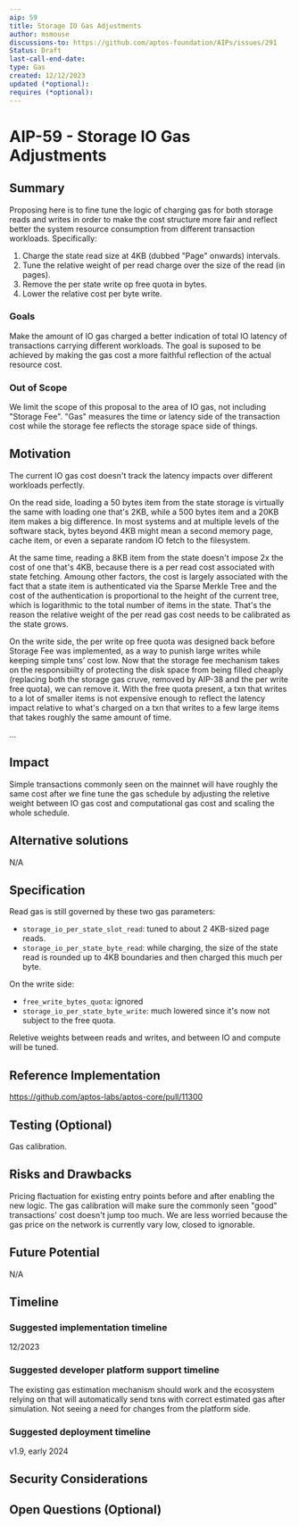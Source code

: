 ```yaml
---
aip: 59
title: Storage IO Gas Adjustments
author: msmouse
discussions-to: https://github.com/aptos-foundation/AIPs/issues/291
Status: Draft
last-call-end-date:
type: Gas
created: 12/12/2023
updated (*optional):
requires (*optional):
---
```


# AIP-59 - Storage IO Gas Adjustments
  
## Summary

Proposing here is to fine tune the logic of charging gas for both storage reads and writes in order to make the cost structure more fair and reflect better the system resource consumption from different transaction workloads. Specifically:

1. Charge the state read size at 4KB (dubbed "Page" onwards) intervals.
2. Tune the relative weight of per read charge over the size of the read (in pages).
3. Remove the per state write op free quota in bytes.
4. Lower the relative cost per byte write.


### Goals

Make the amount of IO gas charged a better indication of total IO latency of transactions carrying different workloads. The goal is suposed to be achieved by making the gas cost a more faithful reflection of the actual resource cost.


### Out of Scope


We limit the scope of this proposal to the area of IO gas, not including "Storage Fee". "Gas" measures the time or latency side of the transaction cost while the storage fee reflects the storage space side of things.

## Motivation


The current IO gas cost doesn't track the latency impacts over different workloads perfectly.

On the read side, loading a 50 bytes item from the state storage is virtually the same with loading one that's 2KB, while a 500 bytes item and a 20KB item makes a big difference. In most systems and at multiple levels of the software stack, bytes beyond 4KB might mean a second memory page, cache item, or even a separate random IO fetch to the filesystem.

At the same time, reading a 8KB item from the state doesn't impose 2x the cost of one that's 4KB, because there is a per read cost associated with state fetching. Amoung other factors, the cost is largely associated with the fact that a state item is authenticated via the Sparse Merkle Tree and the cost of the authentication is proportional to the height of the current tree, which is logarithmic to the total number of items in the state. That's the reason the relative weight of the per read gas cost needs to be calibrated as the state grows.

On the write side, the per write op free quota was designed back before Storage Fee was implemented, as a way to punish large writes while keeping simple txns' cost low. Now that the storage fee mechanism takes on the responsibiilty of protecting the disk space from being filled cheaply (replacing both the storage gas cruve, removed by AIP-38 and the per write free quota), we can remove it. With the free quota present, a txn that writes to a lot of smaller items is not expensive enough to reflect the latency impact relative to what's charged on a txn that writes to a few large items that takes roughly the same amount of time.

...

## Impact

Simple transactions commonly seen on the mainnet will have roughly the same cost after we fine tune the gas schedule by adjusting the reletive weight between IO gas cost and computational gas cost and scaling the whole schedule.

## Alternative solutions

N/A

## Specification

Read gas is still governed by these two gas parameters:
* `storage_io_per_state_slot_read`: tuned to about 2 4KB-sized page reads.
* `storage_io_per_state_byte_read`: while charging, the size of the state read is rounded up to 4KB boundaries and then charged this much per byte.

On the write side:
* `free_write_bytes_quota`: ignored
* `storage_io_per_state_byte_write`: much lowered since it's now not subject to the free quota.

Reletive weights between reads and writes, and between IO and compute will be tuned.

## Reference Implementation

https://github.com/aptos-labs/aptos-core/pull/11300

## Testing (Optional)

Gas calibration.

## Risks and Drawbacks

Pricing flactuation for existing entry points before and after enabling the new logic. The gas calibration will make sure the commonly seen "good" transactions' cost doesn't jump too much.
We are less worried because the gas price on the network is currently vary low, closed to ignorable.

## Future Potential

N/A

## Timeline

### Suggested implementation timeline

12/2023

### Suggested developer platform support timeline

The existing gas estimation mechanism should work and the ecosystem relying on that will automatically send txns with correct estimated gas after simulation. Not seeing a need for changes from the platform side.

### Suggested deployment timeline

v1.9, early 2024


## Security Considerations



## Open Questions (Optional)


